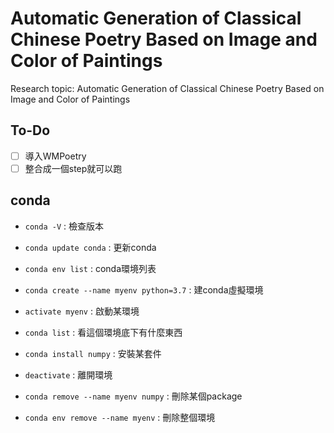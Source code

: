 # Automatic Generation of Classical Chinese Poetry Based on Image and Color of Paintings

Research topic: Automatic Generation of Classical Chinese Poetry Based on Image and Color of Paintings

## To-Do
* [ ] 導入WMPoetry
* [ ] 整合成一個step就可以跑

## conda
* ```conda -V``` : 檢查版本
* ```conda update conda``` : 更新conda
* ```conda env list``` : conda環境列表
* ```conda create --name myenv python=3.7``` : 建conda虛擬環境

* ```activate myenv``` : 啟動某環境
* ```conda list``` : 看這個環境底下有什麼東西
* ```conda install numpy``` : 安裝某套件
* ```deactivate``` : 離開環境

* ```conda remove --name myenv numpy``` : 刪除某個package
* ```conda env remove --name myenv``` : 刪除整個環境

